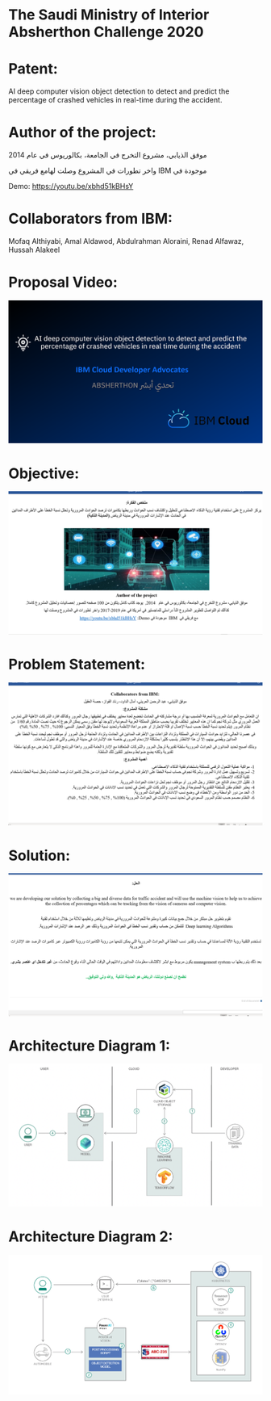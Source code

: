# The Saudi Ministry of Interior Absherthon Challenge 2020 

# Patent:

AI deep computer vision object detection to detect and predict the percentage of crashed vehicles in real-time during the accident.<br>

# Author of the project: 

موفق الذيابي، مشروع التخرج في الجامعة، بكالوريوس في عام 2014 
 
 واخر تطورات في المشروع وصلت لهامع فريقي في   IBM موجودة في
 
Demo:     https://youtu.be/xbhd51kBHsY


# Collaborators from IBM: 

Mofaq Althiyabi, Amal Aldawod, Abdulrahman Aloraini, Renad Alfawaz, Hussah Alakeel

# Proposal Video:

[![video](ibm1.png)](https://youtu.be/xbhd51kBHsY)

# Objective:

![](Proposal.png)

# Problem Statement: 

![](Problem.png)

# Solution:

![](Solution.png)

# Architecture Diagram 1: 
![](workflow.png)

# Architecture Diagram 2: 
![](architecture-diagram1.png)



